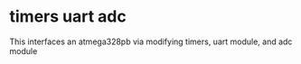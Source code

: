 # timers uart adc
 This interfaces an atmega328pb via modifying timers, uart module, and adc module
